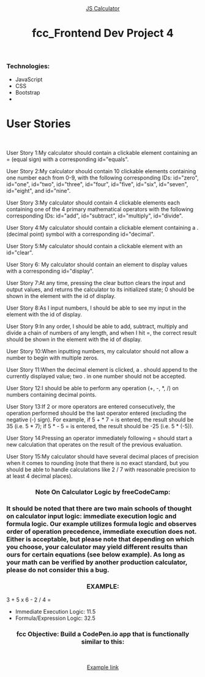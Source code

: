 <div align="center"><a href="###" target="_blank">JS Calculator</a></div>
<h1 align="center">fcc_Frontend Dev Project 4</h1><br>
<h3 align="left">Technologies:</h3>
<ul>
<li>JavaScript</li>
<li>CSS</li>
<li>Bootstrap</li>
<li></li>
</ul>
<h1 align="left">User Stories</h1> <br>

<p>User Story 1:My calculator should contain a clickable element containing an = (equal sign) with a corresponding id="equals".</p>
<p>User Story 2:My calculator should contain 10 clickable elements containing one number each from 0-9, with the following corresponding IDs: id="zero", id="one", id="two", id="three", id="four", id="five", id="six", id="seven", id="eight", and id="nine".</p>
<p>User Story 3:My calculator should contain 4 clickable elements each containing one of the 4 primary mathematical operators with the following corresponding IDs: id="add", id="subtract", id="multiply", id="divide".</p>
<p>User Story 4:My calculator should contain a clickable element containing a . (decimal point) symbol with a corresponding id="decimal".</p>
<p>User Story 5:My calculator should contain a clickable element with an id="clear".</p>
<p>User Story 6: My calculator should contain an element to display values with a corresponding id="display".</p>
<p>User Story 7:At any time, pressing the clear button clears the input and output values, and returns the calculator to its initialized state; 0 should be shown in the element with the id of display.</p>
<p>User Story 8:As I input numbers, I should be able to see my input in the element with the id of display.</p>
<p>User Story 9:In any order, I should be able to add, subtract, multiply and divide a chain of numbers of any length, and when I hit =, the correct result should be shown in the element with the id of display.</p>
<p>User Story 10:When inputting numbers, my calculator should not allow a number to begin with multiple zeros.</p>
<p>User Story 11:When the decimal element is clicked, a . should append to the currently displayed value; two . in one number should not be accepted.</p>
<p>User Story 12:I should be able to perform any operation (+, -, *, /) on numbers containing decimal points.</p>
<p>User Story 13:If 2 or more operators are entered consecutively, the operation performed should be the last operator entered (excluding the negative (-) sign). For example, if 5 + * 7 = is entered, the result should be 35 (i.e. 5 * 7); if 5 * - 5 = is entered, the result should be -25 (i.e. 5 * (-5)).</p>
<p>User Story 14:Pressing an operator immediately following = should start a new calculation that operates on the result of the previous evaluation.</p>
<p>User Story 15:My calculator should have several decimal places of precision when it comes to rounding (note that there is no exact standard, but you should be able to handle calculations like 2 / 7 with reasonable precision to at least 4 decimal places).</p>
<h3 align="center">Note On Calculator Logic by freeCodeCamp:<h3>
<p>It should be noted that there are two main schools of thought on calculator input logic: immediate execution logic and formula logic. Our example utilizes formula logic and observes order of operation precedence, immediate execution does not. Either is acceptable, but please note that depending on which you choose, your calculator may yield different results than ours for certain equations (see below example). As long as your math can be verified by another production calculator, please do not consider this a bug.</p>
<h3 align="center">EXAMPLE:</h3>
<p>3 + 5 x 6 - 2 / 4 =</p>
<ul>
<li>Immediate Execution Logic: 11.5</li>
<li>Formula/Expression Logic: 32.5</li>
</ul>
<h3 align="center">fcc Objective: Build a CodePen.io app that is functionally similar to this: </h3><br>
<p align="center"><a href="https://codepen.io/freeCodeCamp/full/wgGVVX" target="_blank">Example link</a></p>